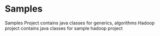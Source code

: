 # Samples
Samples Project contains java classes for generics, algorithms
Hadoop project contains java classes for sample hadoop project
